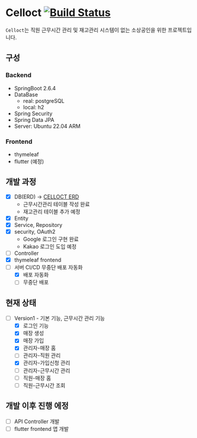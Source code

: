 # Celloct [![Build Status](https://app.travis-ci.com/Heekng/Celloct.svg?token=WRCyztUpsDvwjVcyMsdU&branch=main)](https://app.travis-ci.com/Heekng/Celloct)

`Celloct`는 직원 근무시간 관리 및 재고관리 시스템이 없는 소상공인을 위한 프로젝트입니다.

## 구성

### Backend

- SpringBoot 2.6.4
- DataBase
  - real: postgreSQL
  - local: h2
- Spring Security
- Spring Data JPA
- Server: Ubuntu 22.04 ARM

### Frontend

- thymeleaf
- flutter (예정)

## 개발 과정

- [x] DB(ERD) -> [CELLOCT ERD](https://www.erdcloud.com/d/MypHjcCYBskmfucBw)
  - 근무시간관리 테이블 작성 완료
  - 재고관리 테이블 추가 예정
- [x] Entity
- [x] Service, Repository
- [x] security, OAuth2
  - Google 로그인 구현 완료
  - Kakao 로그인 도입 예정
- [ ] Controller
- [x] thymeleaf frontend
- [ ] 서버 CI/CD 무중단 배포 자동화
  - [x] 배포 자동화
  - [ ] 무중단 배포

## 현재 상태

- [ ] Version1 - 기본 기능, 근무시간 관리 기능
  - [X] 로그인 기능
  - [X] 매장 생성
  - [X] 매장 가입
  - [X] 관리자-매장 홈
  - [ ] 관리자-직원 관리
  - [X] 관리자-가입신청 관리
  - [ ] 관리자-근무시간 관리
  - [ ] 직원-매장 홈
  - [ ] 직원-근무시간 조회

## 개발 이후 진행 에정

- [ ] API Controller 개발
- [ ] flutter frontend 앱 개발
